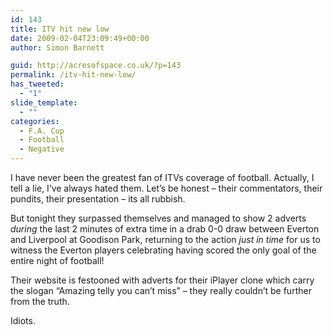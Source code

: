 ```yaml
---
id: 143
title: ITV hit new low
date: 2009-02-04T23:09:49+00:00
author: Simon Barnett

guid: http://acresofspace.co.uk/?p=143
permalink: /itv-hit-new-low/
has_tweeted:
  - "1"
slide_template:
  - ""
categories:
  - F.A. Cup
  - Football
  - Negative
---
```

I have never been the greatest fan of ITVs coverage of football. Actually, I tell a lie, I&#8217;ve always hated them. Let&#8217;s be honest &#8211; their commentators, their pundits, their presentation &#8211; its all rubbish.

But tonight they surpassed themselves and managed to show 2 adverts _during_ the last 2 minutes of extra time in a drab 0-0 draw between Everton and Liverpool at Goodison Park, returning to the action _just in time_ for us to witness the Everton players celebrating having scored the only goal of the entire night of football!

Their website is festooned with adverts for their iPlayer clone which carry the slogan &#8220;Amazing telly you can&#8217;t miss&#8221; &#8211; they really couldn&#8217;t be further from the truth.

Idiots.
